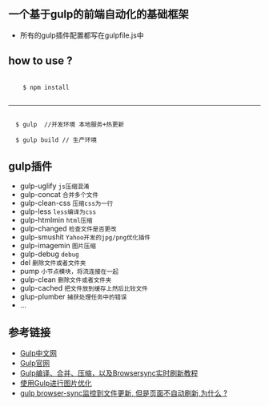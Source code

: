 ## 一个基于gulp的前端自动化的基础框架
- 所有的gulp插件配置都写在gulpfile.js中
## how to use ?

<pre>
  <code>
    $ npm install
  </code>
</pre>

----
<code>
  $ gulp  //开发环境 本地服务+热更新
</code>
<code>
  $ gulp build // 生产环境
</code>

## gulp插件

* gulp-uglify `js压缩混淆`
* gulp-concat `合并多个文件`
* gulp-clean-css `压缩css为一行`
* gulp-less `less编译为css`
* gulp-htmlmin `html压缩`
* gulp-changed `检查文件是否更改`
* gulp-smushit `Yahoo开发的jpg/png优化插件`
* gulp-imagemin `图片压缩`
* gulp-debug `debug`
* del `删除文件或者文件夹`
* pump `小节点模块，将流连接在一起`
* gulp-clean `删除文件或者文件夹`
* gulp-cached `把文件放到缓存上然后比较文件`
* glup-plumber `捕获处理任务中的错误`
* ...

## 参考链接

- [Gulp中文网](https://www.gulpjs.com.cn/)
- [Gulp官网](https://gulpjs.com/plugins/)
- [Gulp编译、合并、压缩，以及Browsersync实时刷新教程](https://blog.csdn.net/beverley__/article/details/55213235)
- [使用Gulp进行图片优化](https://www.jianshu.com/p/d6c11d6619e0)
- [gulp browser-sync监控到文件更新, 但是页面不自动刷新,为什么 ?](https://segmentfault.com/q/1010000008475537)
